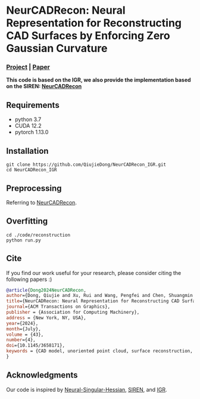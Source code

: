 # **NeurCADRecon: Neural Representation for Reconstructing CAD Surfaces by Enforcing Zero Gaussian Curvature**

### [Project](https://qiujiedong.github.io/publications/NeurCADRecon/) | [Paper](https://arxiv.org/pdf/2404.13420.pdf)

**This code is based on the IGR, we also provide the implementation based on the SIREN: [NeurCADRecon](https://github.com/QiujieDong/NeurCADRecon)**

## Requirements

- python 3.7
- CUDA 12.2
- pytorch 1.13.0

## Installation

```
git clone https://github.com/QiujieDong/NeurCADRecon_IGR.git
cd NeurCADRecon_IGR
```

## Preprocessing

Referring to [NeurCADRecon](https://github.com/QiujieDong/NeurCADRecon).

## Overfitting

```angular2html
cd ./code/reconstruction
python run.py
```

## Cite

If you find our work useful for your research, please consider citing the following papers :)

```bibtex
@article{Dong2024NeurCADRecon,
author={Dong, Qiujie and Xu, Rui and Wang, Pengfei and Chen, Shuangmin and Xin, Shiqing and Jia, Xiaohong and Wang, Wenping and Tu, Changhe},
title={NeurCADRecon: Neural Representation for Reconstructing CAD Surfaces by Enforcing Zero Gaussian Curvature},
journal={ACM Transactions on Graphics},
publisher = {Association for Computing Machinery},
address = {New York, NY, USA},
year={2024},
month={July},
volume = {43},
number={4},
doi={10.1145/3658171},
keywords = {CAD model, unoriented point cloud, surface reconstruction, signed distance function, Gaussian curvature}
}
```


## Acknowledgments
Our code is inspired by [Neural-Singular-Hessian](https://github.com/bearprin/Neural-Singular-Hessian),  [SIREN](https://github.com/vsitzmann/siren), and [IGR](https://github.com/amosgropp/IGR).

